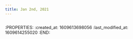 ```yaml
---
title: Jan 2nd, 2021
---
```


##
:PROPERTIES:
:created_at: 1609613698056
:last_modified_at: 1609614255020
:END:
